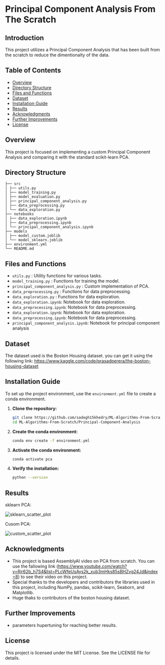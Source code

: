 # Principal Component Analysis From The Scratch

## Introduction

This project utilizes a Principal Component Analysis that has been built from the scratch to reduce the dimentionalty of the data.

## Table of Contents

- [Overview](#overview)
- [Directory Structure](#directory-structure)
- [Files and Functions](#files-and-functions)
- [Dataset](#dataset)
- [Installation Guide](#installation-guide)
- [Results](results)
- [Acknowledgments](#acknowledgments)
- [Further Improvements](#further-improvements)
- [License](#license)

## Overview

This project is focused on implementing a custom Principal Component Analysis and comparing it with the standard scikit-learn PCA.

## Directory Structure
```
├── src
│ ├── utils.py
│ ├── model_training.py
│ ├── model_evaluation.py
│ ├── principal_component_analysis.py
│ ├── data_preprocessing.py
│ └── data_exploration.py
├── notebooks
│ ├── data_exploration.ipynb
│ ├── data_preprocessing.ipynb
│ └── principal_component_analysis.ipynb
├── models
│ ├── model_custom.joblib
│ └── model_sklearn.joblib
├── environment.yml
└── README.md
```
## Files and Functions

- `utils.py` : Utility functions for various tasks.
- `model_training.py` : Functions for training the model.
- `principal_component_analysis.py` : Custom implementation of PCA.
- `data_preprocessing.py` : Functions for data preprocessing.
- `data_exploration.py` : Functions for data exploration.
- `data_exploration.ipynb`: Notebook for data exploration.
- `data_preprocessing.ipynb`: Notebook for data preprocessing.
- `data_exploration.ipynb`: Notebook for data exploration.
- `data_preprocessing.ipynb`: Notebook for data preprocessing.
- `principal_component_analysis.ipynb`: Notebook for principal component analysis


## Dataset

The dataset used is the Boston Housing dataset. you can get it using the following link: https://www.kaggle.com/code/prasadperera/the-boston-housing-dataset


## Installation Guide

To set up the project environment, use the `environment.yml` file to create a conda environment.

1. **Clone the repository:**

    ```bash
    git clone https://github.com/sadegh15khedry/ML-Algorithms-From-Scratch.git
    cd ML-Algorithms-From-Scratch/Principal-Component-Analysis
    ```

2. **Create the conda environment:**

    ```bash
    conda env create -f environment.yml
    ```

3. **Activate the conda environment:**

    ```bash
    conda activate pca
    ```

4. **Verify the installation:**

    ```bash
    python --version
    ```
## Results 

sklearn PCA:

![sklearn_scatter_plot](https://github.com/user-attachments/assets/02ab8e6e-210e-4d98-b0b4-a70d4a9576a3)


Cusom PCA:

![custom_scatter_plot](https://github.com/user-attachments/assets/225f00d7-d5ff-4dfe-8876-90c87fa089f3)


## Acknowledgments
- This project is based AssemblyAI video on PCA from scratch. You can use the fallowing link (https://www.youtube.com/watch?v=Rjr62b_h7S4&list=PLcWfeUsAys2k_xub3mHks85sBHZvg24Jd&index=8) to see their video on this project. 
- Special thanks to the developers and contributors the libraries used in this project, including NumPy, pandas, scikit-learn, Seaborn, and Matplotlib.
- Huge thaks to  contributors of the  boston housing dataset.

## Further Improvements
- parameters hupertuning for reaching better results.

  
## License
This project is licensed under the MIT License. See the LICENSE file for details.

